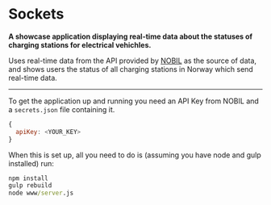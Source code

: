# Sockets

**A showcase application displaying real-time data about the statuses of charging stations for electrical vehichles.**

Uses real-time data from the API provided by [NOBIL](http://info.nobil.no/) as the source of data, and shows users the status of all charging stations in Norway which send real-time data.

---

To get the application up and running you need an API Key from NOBIL and a `secrets.json` file containing it.

```javascript
{
  apiKey: <YOUR_KEY>
}
```

When this is set up, all you need to do is (assuming you have node and gulp installed) run:
```cmd
npm install
gulp rebuild
node www/server.js
```


